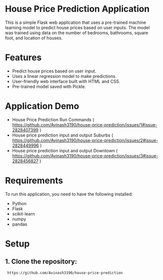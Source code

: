 # House Price Prediction Application

This is a simple Flask web application that uses a pre-trained machine learning model to predict house prices based on user inputs. The model was trained using data on the number of bedrooms, bathrooms, square foot, and location of houses.

# Features
- Predict house prices based on user input.
- Uses a linear regression model to make predictions.
- User-friendly web interface built with HTML and CSS.
- Pre-trained model saved with Pickle.

 # Application Demo 

   - House Price Prediction Run Commands  ( https://github.com/Avinash3190/house-price-prediction/issues/1#issue-2828407399   )
   - House price prediction input and output Suburbs  (  https://github.com/Avinash3190/house-price-prediction/issues/2#issue-2828449996 )
   - House price prediction input and output Downtown  ( https://github.com/Avinash3190/house-price-prediction/issues/3#issue-2828456827  )

# Requirements
To run this application, you need to have the following installed:
- Python 
- Flask
- scikit-learn
- numpy
- pandas

# Setup

## 1. Clone the repository:
```bash
 https://github.com/Avinash3190/house-price-prediction
